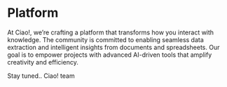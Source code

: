 # Platform

At Ciao!, we’re crafting a platform that transforms how you interact with knowledge. The community is committed to enabling seamless data extraction and intelligent insights from documents and spreadsheets. Our goal is to empower projects with advanced AI-driven tools that amplify creativity and efficiency.

Stay tuned..
Ciao! team
